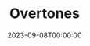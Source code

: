 ---
title: Overtones
date: 2023-09-08T00:00:00
opening_date: 1937-02-27
closing_date:
layout: productions
program:
Theatre: Theatre Jacksonville
cast:
- Margaret: Elizabeth St. John
- Hetty: Lady Claire Grover
- Maggie: Lamar Rozear
- Harriet: Virginia Sims
crew:
- Scenery: Billy Dishinger
- Lighting: Cliffard Lowe
- Props:
  - Frances Coleman
  - Mrs. Holden Blackwell
- Prompter: Grace Seagraves
- Publicity: Helen Gray
- Director: Evelyn B. Cox
orchestra:
---